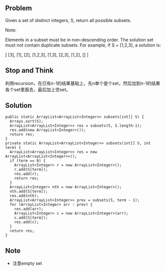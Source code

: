 ## Problem

Given a set of distinct integers, S, return all possible subsets.

Note:

Elements in a subset must be in non-descending order.
The solution set must not contain duplicate subsets.
For example,
If S = [1,2,3], a solution is:

[
  [3],
  [1],
  [2],
  [1,2,3],
  [1,3],
  [2,3],
  [1,2],
  []
]

## Stop and Think

利用recursion，在已有n-1的结果基础上，先n单个是个set，然后加到n-1的结果各个set里面去，最后加上空set。

## Solution

    public static ArrayList<ArrayList<Integer>> subsets(int[] S) {
      Arrays.sort(S);
      ArrayList<ArrayList<Integer>> res = subsets(S, S.length-1);
      res.add(new ArrayList<Integer>());
      return res;
    }
    private static ArrayList<ArrayList<Integer>> subsets(int[] S, int term) {
      ArrayList<ArrayList<Integer>> res = new ArrayList<ArrayList<Integer>>();
      if (term == 0) {
        ArrayList<Integer> r = new ArrayList<Integer>();
        r.add(S[term]);
        res.add(r);
        return res;
      }
      ArrayList<Integer> nth = new ArrayList<Integer>();
      nth.add(S[term]);
      res.add(nth);
      ArrayList<ArrayList<Integer>> prev = subsets(S, term - 1);
      for (ArrayList<Integer> arr : prev) {
        res.add(arr);
        ArrayList<Integer> c = new ArrayList<Integer>(arr);
        c.add(S[term]);
        res.add(c);       
      }
      return res;
    }

## Note

- 注意empty set